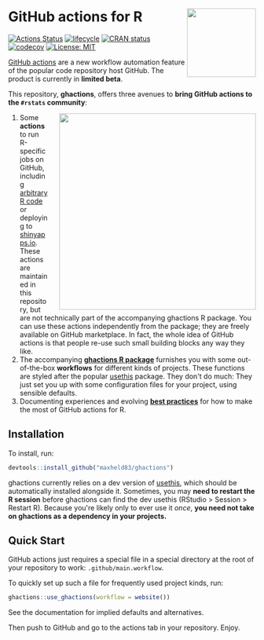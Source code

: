 # GitHub actions for R <img src="https://github.com/maxheld83/ghactions/blob/master/logo.png?raw=true" align="right" height=140/>

 [![Actions Status](https://wdp9fww0r9.execute-api.us-west-2.amazonaws.com/production/badge/maxheld83/ghactions)](https://github.com/maxheld83/ghactions/actions)
[![lifecycle](https://img.shields.io/badge/lifecycle-experimental-orange.svg)](https://www.tidyverse.org/lifecycle/#experimental)
[![CRAN status](https://www.r-pkg.org/badges/version/ghactions)](https://cran.r-project.org/package=ghactions)
[![codecov](https://codecov.io/gh/maxheld83/ghactions/branch/master/graph/badge.svg)](https://codecov.io/gh/maxheld83/ghactions)
[![License: MIT](https://img.shields.io/github/license/maxheld83/ghactions.svg?style=flat)](https://opensource.org/licenses/MIT)


[GitHub actions](https://github.com/features/actions) are a new workflow automation feature of the popular code repository host GitHub.
The product is currently in **limited beta**.

This repository, **ghactions**, offers three avenues to **bring GitHub actions to the `#rstats` community**:

<img src="https://github.com/maxheld83/ghactions/blob/master/pkgwf.gif?raw=true" width=400/ align=right style="padding-left: 20px">

1. Some **actions** to run R-specific jobs on GitHub, including [arbitrary R code](http://www.maxheld.de/ghactions/articles/rscript-byod.html) or deploying to [shinyapps.io](http://shinyapps.io).
  These actions are maintained in this repository, but are not technically part of the accompanying ghactions R package.
  You can use these actions independently from the package; they are freely available on GitHub marketplace.
  In fact, the whole idea of GitHub actions is that people re-use such small building blocks any way they like.
2. The accompanying [**ghactions R package**](#workflows) furnishes you with some out-of-the-box **workflows** for different kinds of projects.
  These functions are styled after the popular [usethis](http://usethis.r-lib.org) package.
  They don't do much: They just set you up with some configuration files for your project, using sensible defaults.
3. Documenting experiences and evolving [**best practices**](http://www.maxheld.de/ghactions/articles/ghactions.html) for how to make the most of GitHub actions for R.


## Installation

To install, run:

```r
devtools::install_github("maxheld83/ghactions")
```

ghactions currently relies on a dev version of [usethis](http://usethis.r-lib.org), which should be automatically installed alongside it.
Sometimes, you may **need to restart the R session** before ghactions can find the dev usethis (RStudio > Session > Restart R).
Because you're likely only to ever use it *once*, **you need not take on ghactions as a dependency in your projects.**


## Quick Start

GitHub actions just requires a special file in a special directory at the root of your repository to work: `.github/main.workflow`.

To quickly set up such a file for frequently used project kinds, run:

```r
ghactions::use_ghactions(workflow = website())
```

See the documentation for implied defaults and alternatives.

Then push to GitHub and go to the actions tab in your repository.
Enjoy.
